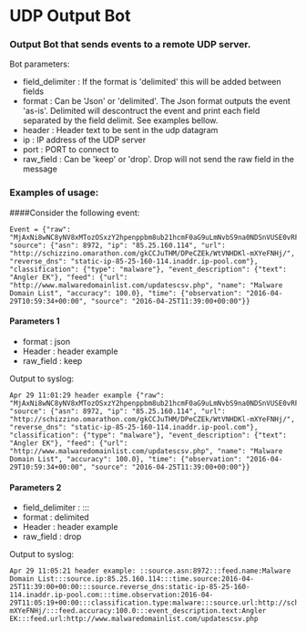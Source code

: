 # UDP Output Bot

### Output Bot that sends events to a remote UDP server.

Bot parameters: 
* field_delimiter   : If the format is 'delimited' this will be added between fields
* format            : Can be 'Json' or 'delimited'. The Json format outputs the event 'as-is'. Delimited will descontruct the event and print each field separated by the field delimit. See examples bellow.
* header            : Header text to be sent in the udp datagram 
* ip                : IP address of the UDP server
* port              : PORT to connect to
* raw_field         : Can be 'keep' or 'drop'. Drop will not send the raw field in the message


### Examples of usage:

####Consider the following event:
```
Event = {"raw": "MjAxNi8wNC8yNV8xMTozOSxzY2hpenppbm8ub21hcmF0aG9uLmNvbS9na0NDSnVUSE0vRFBlQ1pFay9XdFZOSERLbC1tWFllRk5Iai8sODUuMjUuMTYwLjExNCxzdGF0aWMtaXAtODUtMjUtMTYwLTExNC5pbmFkZHIuaXAtcG9vbC5jb20uLEFuZ2xlciBFSywtLDg5NzI=", "source": {"asn": 8972, "ip": "85.25.160.114", "url": "http://schizzino.omarathon.com/gkCCJuTHM/DPeCZEk/WtVNHDKl-mXYeFNHj/", "reverse_dns": "static-ip-85-25-160-114.inaddr.ip-pool.com"}, "classification": {"type": "malware"}, "event_description": {"text": "Angler EK"}, "feed": {"url": "http://www.malwaredomainlist.com/updatescsv.php", "name": "Malware Domain List", "accuracy": 100.0}, "time": {"observation": "2016-04-29T10:59:34+00:00", "source": "2016-04-25T11:39:00+00:00"}}
```
#### Parameters 1

* format      : json
* Header      : header example
* raw_field   : keep

Output to syslog:
```
Apr 29 11:01:29 header example {"raw": "MjAxNi8wNC8yNV8xMTozOSxzY2hpenppbm8ub21hcmF0aG9uLmNvbS9na0NDSnVUSE0vRFBlQ1pFay9XdFZOSERLbC1tWFllRk5Iai8sODUuMjUuMTYwLjExNCxzdGF0aWMtaXAtODUtMjUtMTYwLTExNC5pbmFkZHIuaXAtcG9vbC5jb20uLEFuZ2xlciBFSywtLDg5NzI=", "source": {"asn": 8972, "ip": "85.25.160.114", "url": "http://schizzino.omarathon.com/gkCCJuTHM/DPeCZEk/WtVNHDKl-mXYeFNHj/", "reverse_dns": "static-ip-85-25-160-114.inaddr.ip-pool.com"}, "classification": {"type": "malware"}, "event_description": {"text": "Angler EK"}, "feed": {"url": "http://www.malwaredomainlist.com/updatescsv.php", "name": "Malware Domain List", "accuracy": 100.0}, "time": {"observation": "2016-04-29T10:59:34+00:00", "source": "2016-04-25T11:39:00+00:00"}}
```
#### Parameters 2

* field_delimiter : :::
* format      : delimited
* Header      : header example
* raw_field   : drop

Output to syslog:
```
Apr 29 11:05:21 header example: ::source.asn:8972:::feed.name:Malware Domain List:::source.ip:85.25.160.114:::time.source:2016-04-25T11:39:00+00:00:::source.reverse_dns:static-ip-85-25-160-114.inaddr.ip-pool.com:::time.observation:2016-04-29T11:05:19+00:00:::classification.type:malware:::source.url:http://schizzino.omarathon.com/gkCCJuTHM/DPeCZEk/WtVNHDKl-mXYeFNHj/:::feed.accuracy:100.0:::event_description.text:Angler EK:::feed.url:http://www.malwaredomainlist.com/updatescsv.php
```
